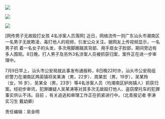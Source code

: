 ![](http://wx2.sinaimg.cn/large/684ebae3ly1ft3gpdv8eyg207s0di1ky.gif)

![](http://wx2.sinaimg.cn/large/684ebae3ly1ft3gped2u2j20c80be756.gif)

![](http://wx2.sinaimg.cn/large/684ebae3ly1ft3gq93x9aj20u01hcq6c.gif)

[网传男子无故殴打女孩 4名涉案人员落网] 近日，网络流传一则广东汕头市潮南区一名男子无故欺凌、毒打他人的视频，引发公众关注。据网友上传视频显示，一名男子抓
着一名女子的头发，多次用脚踢踹其背部、用手扇女子脸部，期间旁边有多人围观。8日晚，打人男子及另外3名涉案人员被抓获归案，案件正在进一步审理中。

7月9日早上，汕头市公安局就此事发布通报称，8日晚22时许，汕头市公安局组织警力在潮南区两英镇将吴某涛（男，22岁）、周某宏（男，19岁），吴某玲（女，16
岁）、吴某全（男，23岁）等4名涉案人员（均潮南区胪岗镇人）抓获归案。经初步审讯，犯罪嫌疑人吴某涛等对其多次无故殴打他人、盗窃摩托车的犯罪事实供认不讳。目前
，有关追逃和审理工作正在抓紧进行中。（北青报记者 李涛 实习生 戴幼卿）

责任编辑：吴金明

